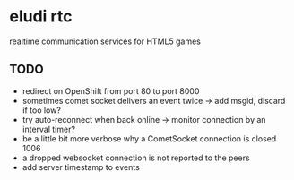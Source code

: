 # eludi rtc

realtime communication services for HTML5 games

## TODO

* redirect on OpenShift from port 80 to port 8000
* sometimes comet socket delivers an event twice -> add msgid, discard if too low?
* try auto-reconnect when back online -> monitor connection by an interval timer?
* be a little bit more verbose why a CometSocket connection is closed 1006
* a dropped websocket connection is not reported to the peers
* add server timestamp to events